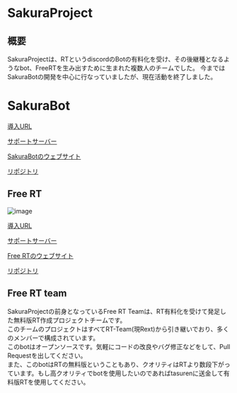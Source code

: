 # SakuraProject
## 概要
SakuraProjectは、RTというdiscordのBotの有料化を受け、その後継種となるようなbot、FreeRTを生み出すために生まれた複数人のチームでした。
今まではSakuraBotの開発を中心に行なっていましたが、現在活動を終了しました。

# SakuraBot
[導入URL](https://discord.com/api/oauth2/authorize?client_id=985852917489737728&permissions=8&scope=bot%20applications.commands)

[サポートサーバー](https://discord.gg/KW4CZvYMJg)

[SakuraBotのウェブサイト](https://sakura-bot.net/)

[リポジトリ](https://github.com/SakuraProject/Sakura-bot)

## Free RT
![image](https://user-images.githubusercontent.com/78240988/162595825-02f3d354-db99-40db-9eca-3eff0652c320.png)

[導入URL](https://discord.com/api/oauth2/authorize?client_id=961521106227974174&permissions=8&scope=bot%20applications.commands)

[サポートサーバー](https://discord.gg/VHwJ3CBuWw)

[Free RTのウェブサイト](https://free-rt.com/)

[リポジトリ](https://github.com/free-RT/rt-bot)

## Free RT team
SakuraProjectの前身となっているFree RT Teamは、RT有料化を受けて発足した無料版RT作成プロジェクトチームです。  
このチームのプロジェクトはすべてRT-Team(現Rext)から引き継いでおり、多くのメンバーで構成されています。  
このbotはオープンソースです。気軽にコードの改良やバグ修正などをして、Pull Requestを出してください。  
また、このbotはRTの無料版ということもあり、クオリティはRTより数段下がっています。もし高クオリティでbotを使用したいのであればtasurenに送金して有料版RTを使用してください。
